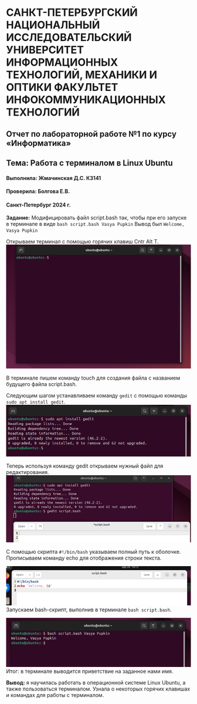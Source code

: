 # САНКТ-ПЕТЕРБУРГСКИЙ НАЦИОНАЛЬНЫЙ ИССЛЕДОВАТЕЛЬСКИЙ УНИВЕРСИТЕТ ИНФОРМАЦИОННЫХ ТЕХНОЛОГИЙ, МЕХАНИКИ И ОПТИКИ ФАКУЛЬТЕТ ИНФОКОММУНИКАЦИОННЫХ ТЕХНОЛОГИЙ
## Отчет по лабораторной работе №1 по курсу «Информатика» 
## Тема: Работа с терминалом в Linux Ubuntu
#### Выполнила: Жмачинская Д.С. К3141
#### Проверила: Болгова Е.В.
#### Санкт-Петербург 2024 г.


**Задание:** Модифицировать файл script.bash так, чтобы при его запуске в терминале в виде `bash script.bash Vasya Pupkin` Вывод был `Welcome, Vasya Pupkin`


Открываем терминал с помощью горячих клавиш Cntr Alt T.
![im1](https://github.com/befovis/Infa/blob/2cd9e07f7f306b64f7144a10c64ae3d79a3c7ba5/im1.png)

В терминале пишем команду touch для создания файла с названием будущего файла script.bash.

Следующим шагом устанавливаем команду `gedit` с помощью команды `sudo apt install gedit`.
![im12](https://github.com/befovis/Infa/blob/a17e7a29b0d245164f3df19b87c36d6aa64ea5cb/im2.png)

Теперь используя команду gedit открываем нужный файл для редактирования.
![im3](https://github.com/befovis/Infa/blob/a17e7a29b0d245164f3df19b87c36d6aa64ea5cb/im3.png)

С помощью скрипта `#!/bin/bash` указываем полный путь к оболочке. Прописываем команду echo для отображения строки текста.

![im4](https://github.com/befovis/Infa/blob/a17e7a29b0d245164f3df19b87c36d6aa64ea5cb/im4.png)
Запускаем bash-скрипт, выполнив в терминале `bash script.bash`.

![im5](https://github.com/befovis/Infa/blob/a17e7a29b0d245164f3df19b87c36d6aa64ea5cb/im5.png)
Итог: в терминале выводится приветствие на заданное нами имя.

**Вывод:** я научилась работать в операционной системе Linux Ubuntu, а также пользоваться терминалом.  Узнала о некоторых горячих клавишах  и командах для работы с терминалом.



